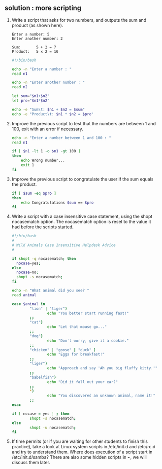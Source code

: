 ## solution : more scripting

1. Write a script that asks for two numbers, and outputs the sum and product (as shown here).

    ```
    Enter a number: 5
    Enter another number: 2

    Sum:       5 + 2 = 7
    Product:   5 x 2 = 10
    ```
        

    ```bash
    #!/bin/bash

    echo -n "Enter a number : "
    read n1

    echo -n "Enter another number : "
    read n2

    let sum="$n1+$n2"
    let pro="$n1*$n2"

    echo -e "Sum\t: $n1 + $n2 = $sum" 
    echo -e "Product\t: $n1 * $n2 = $pro"
    ```

2. Improve the previous script to test that the numbers are between 1 and 100, exit with an error if necessary.

    ```bash
    echo -n "Enter a number between 1 and 100 : "
    read n1

    if [ $n1 -lt 1 -o $n1 -gt 100 ]
    then
        echo Wrong number... 
        exit 1
    fi
    ```

3. Improve the previous script to congratulate the user if the sum equals the product.

    ```bash
    if [ $sum -eq $pro ]
    then
        echo Congratulations $sum == $pro
    fi
    ```

4. Write a script with a case insensitive case statement, using the shopt nocasematch option. The nocasematch option is reset to the value it had before the scripts started.

    ```bash
    #!/bin/bash
    #
    # Wild Animals Case Insensitive Helpdesk Advice
    #

    if shopt -q nocasematch; then
      nocase=yes;
    else
      nocase=no;
      shopt -s nocasematch;
    fi

    echo -n "What animal did you see? "
    read animal

    case $animal in
            "lion" | "tiger")
                    echo "You better start running fast!"
            ;;
            "cat")
                    echo "Let that mouse go..."
            ;;
            "dog")
                    echo "Don't worry, give it a cookie."
            ;;
            "chicken" | "goose" | "duck" )
                    echo "Eggs for breakfast!"
            ;;
            "liger")
                    echo "Approach and say 'Ah you big fluffy kitty.'"
            ;;
            "babelfish")
                    echo "Did it fall out your ear?"
            ;;
            *)
                    echo "You discovered an unknown animal, name it!"
            ;;
    esac

    if [ nocase = yes ] ; then
            shopt -s nocasematch;
    else
            shopt -u nocasematch;
    fi
    ```

5. If time permits (or if you are waiting for other students to finish this practice), take a look at Linux system scripts in /etc/init.d and /etc/rc.d and try to understand them. Where does execution of a script start in /etc/init.d/samba? There are also some hidden scripts in ~, we will discuss them later.


